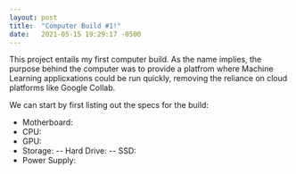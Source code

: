 ```yaml
---
layout: post
title:  "Computer Build #1!"
date:   2021-05-15 19:29:17 -0500
---
```

This project entails my first computer build. As the name implies, the purpose behind the computer was to provide a platfrom where Machine Learning applicxations could be run quickly, removing the reliance on cloud platforms like Google Collab.

We can start by first listing out the specs for the build:
- Motherboard:
- CPU:
- GPU:
- Storage:
-- Hard Drive:
-- SSD:
- Power Supply:


